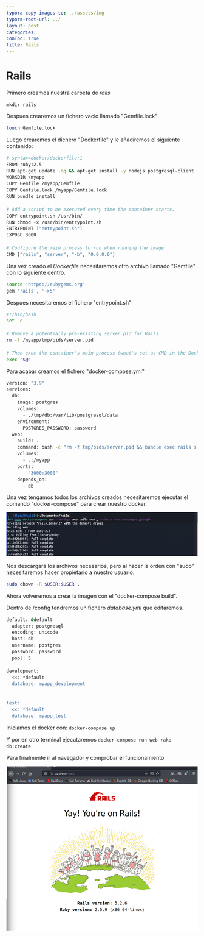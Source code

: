 ```yaml
---
typora-copy-images-to: ../assets/img
typora-root-url: ../
layout: post
categories:
conToc: true
title: Rails
---
```


# Rails

Primero creamos nuestra carpeta de *rails*

```base
mkdir rails
```

Despues crearemos un fichero vacio llamado "Gemfile.lock"

```bash
touch Gemfile.lock
```

Luego crearemos el dichero "Dockerfile" y le añadiremos el siguiente contenido:

```bash
# syntax=docker/dockerfile:1
FROM ruby:2.5
RUN apt-get update -qq && apt-get install -y nodejs postgresql-client
WORKDIR /myapp
COPY Gemfile /myapp/Gemfile
COPY Gemfile.lock /myapp/Gemfile.lock
RUN bundle install

# Add a script to be executed every time the container starts.
COPY entrypoint.sh /usr/bin/
RUN chmod +x /usr/bin/entrypoint.sh
ENTRYPOINT ["entrypoint.sh"]
EXPOSE 3000

# Configure the main process to run when running the image
CMD ["rails", "server", "-b", "0.0.0.0"]
```

Una vez creado el *Dockerfile* necesitaremos otro archivo llamado "Gemfile" con lo siguiente dentro.

```bash
source 'https://rubygems.org'
gem 'rails', '~>5'
```

Despues necesitaremos el fichero "entrypoint.sh"

```bash
#!/bin/bash
set -e

# Remove a potentially pre-existing server.pid for Rails.
rm -f /myapp/tmp/pids/server.pid

# Then exec the container's main process (what's set as CMD in the Dockerfile).
exec "$@"
```

Para acabar creamos el fichero "docker-compose.yml"

```bash
version: "3.9"
services:
  db:
    image: postgres
    volumes:
      - ./tmp/db:/var/lib/postgresql/data
    environment:
      POSTGRES_PASSWORD: password
  web:
    build: .
    command: bash -c "rm -f tmp/pids/server.pid && bundle exec rails s -p 3000 -b '0.0.0.0'"
    volumes:
      - .:/myapp
    ports:
      - "3000:3000"
    depends_on:
      - db
```

Una vez tengamos todos los archivos creados necesitaremos ejecutar el comando "docker-compose" para crear nuestro docker.

![dockecompose_rails](/assets/img/dockecompose_rails.png)

Nos descargará los  archivos necesarios, pero al hacer la orden con "sudo" necesitaremos hacer propietario a nuestro usuario.

```bash
sudo chown -R $USER:$USER .
```

Ahora volveremos a crear la imagen con el "docker-compose build".

Dentro de /config tendremos un fichero *database.yml* que editaremos.

 ```bash
 default: &default
   adapter: postgresql
   encoding: unicode
   host: db
   username: postgres
   password: password
   pool: 5
 
 development:
   <<: *default
   database: myapp_development
 
 
 test:
   <<: *default
   database: myapp_test
 ```



Iniciamos el docker con: ```docker-compose up``` 

Y por en otro terminal ejecutaremos ```docker-compose run web rake db:create``` 



Para finalmente ir al navegador y comprobar el funcionamiento 

![rails](/assets/img/rails.png)